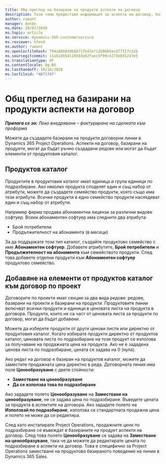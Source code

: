 ```yaml
---
title: Общ преглед на базирани на продукти аспекти на договор
description: Тази тема предоставя информация за аспекти на договор, базирани на продукти.
author: rumant
manager: Annbe
ms.date: 10/07/2020
ms.topic: article
ms.service: dynamics-365-customerservice
ms.reviewer: kfend
ms.author: rumant
ms.openlocfilehash: 794a80b0dd6b8717b43e712b96b9ac077517c226
ms.sourcegitcommit: 11a61db54119503e82faec5f99c4273e8d1247e5
ms.translationtype: HT
ms.contentlocale: bg-BG
ms.lasthandoff: 10/16/2020
ms.locfileid: "4071747"
---
```

# <a name="product-based-contract-lines-overview"></a>Общ преглед на базирани на продукти аспекти на договор

_**Прилага се за:** Леко внедряване – фактуриране на сделката към проформа_

Можете да създадете базирани на продукти договорни линии в Dynamics 365 Project Operations. Аспекти на договор, базирани на продукти, могат да бъдат ръчно създадени редове или могат да бъдат елементи от продуктовия каталог.

## <a name="product-catalog"></a>Продуктов каталог

Продуктите в продуктовия каталог имат единица и група единици по подразбиране. Ако няколко продукта споделят един и същ набор от атрибути, можете да създадете семейство продукти, която също има тези атрибути. Всички продукти в едно семейство продукти наследяват един и същ набор от атрибути.

Например фирма продава абонаментни лицензи за различни видове софтуер. Всеки абонаментен софтуер има следните два атрибута:

- Брой потребители
- Продължителност на абонамента (в месеци)

За да поддържате този тип каталог, създайте продуктово семейство с име **Абонаментен софтуер**. Добавете атрибутите, **Брой потребители** и **Продължителност на абонамента** към семейството продукти. След това добавете отделни продукти към **Абонаментен софтуер** продуктово семейство.

## <a name="add-product-catalog-items-to-a-project-contract"></a>Добавяне на елементи от продуктов каталог към договор по проект

Договорите по проекти имат секции за два вида редове: редове, базирани на проекти и базирани на продукти. Продуктовите линии включват всички продукти и единици в ценовата листа на продукта в договора. Продукти, които не са част от ценовата листа за продукти по договор, могат да бъдат добавени.

Можете да изберете продукти от други ценови листи или директно от продуктовия каталог. Когато избирате продукти директно от продуктов каталог, ценовата листа по подразбиране на този продукт се използва за получаване на продажната цена на продукта. Ако не е зададена ценова листа по подразбиране, цената се задава на 0 (нула).

Ако редът на договор е базиран на продуктов каталог, можете да заместите продажната цена директно в реда. Договорната линия има поле **Ценообразуване** с двете стойности:

- **Заместване на ценообразуване**
- **Да се използва това по подразбиране**

Ако зададете полето **Ценообразуване** на **Заместване на ценообразуване**, не се задава цена по подразбиране. Въведете цената за продукта в аспектите на договора. Ако зададете полето на **Използвай по подразбиране**, използва се стандартната продажна цена и полето не може да се редактира.

След като инсталирате Project Operations, продажните цени по подразбиране се въвеждат в базираните на продукт аспекти на договор. След това полето **Ценообразуване** се задава на **Заместване на ценообразуване**, така че да можете да редактирате цената по подразбиране в аспекти на договор. Това е специфично за Project Operations заместване на продуктово базираното поведение на линии в Dynamics 365 Sales.
